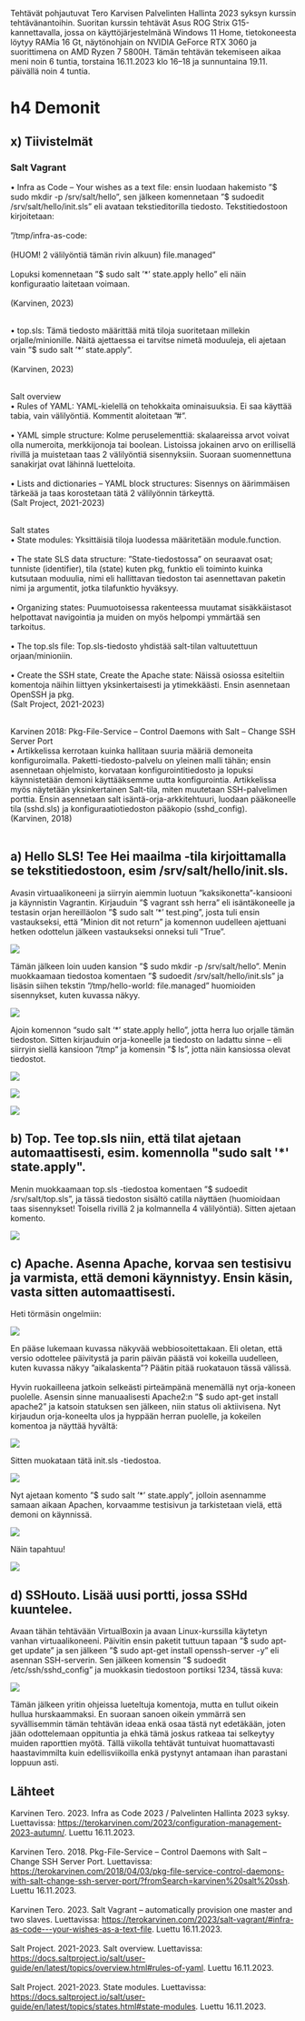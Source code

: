 Tehtävät pohjautuvat Tero Karvisen Palvelinten Hallinta 2023 syksyn kurssin tehtävänantoihin. Suoritan kurssin tehtävät Asus ROG Strix G15-kannettavalla, jossa on käyttöjärjestelmänä Windows 11 Home, tietokoneesta löytyy RAMia 16 Gt, 
näytönohjain on NVIDIA GeForce RTX 3060 ja suorittimena on AMD Ryzen 7 5800H. Tämän tehtävän tekemiseen aikaa meni noin 6 tuntia, torstaina 16.11.2023 klo 16–18 ja sunnuntaina 19.11. päivällä noin 4 tuntia.

# h4 Demonit
## x) Tiivistelmät
### Salt Vagrant
•	Infra as Code – Your wishes as a text file: ensin luodaan hakemisto ”$ sudo mkdir -p /srv/salt/hello”, sen jälkeen komennetaan ”$ sudoedit /srv/salt/hello/init.sls” eli avataan tekstieditorilla tiedosto. Tekstitiedostoon kirjoitetaan:<br></br>
”/tmp/infra-as-code:<br></br>
(HUOM! 2 välilyöntiä tämän rivin alkuun)  file.managed”<br></br>
Lopuksi komennetaan ”$ sudo salt ’*’ state.apply hello” eli näin konfiguraatio laitetaan voimaan.<br></br>
(Karvinen, 2023)<br></br>

•	top.sls: Tämä tiedosto määrittää mitä tiloja suoritetaan millekin orjalle/minionille. 
Näitä ajettaessa ei tarvitse nimetä moduuleja, eli ajetaan vain ”$ sudo salt ’*’ state.apply”.<br></br>
(Karvinen, 2023)<br></br>

Salt overview
<br>•	Rules of YAML: YAML-kielellä on tehokkaita ominaisuuksia. Ei saa käyttää tabia, vain välilyöntiä. Kommentit aloitetaan ”#”.</br>
<br>•	YAML simple structure: Kolme peruselementtiä: skalaareissa arvot voivat olla numeroita, merkkijonoja tai boolean. Listoissa jokainen arvo on erillisellä rivillä ja muistetaan taas 2 välilyöntiä sisennyksiin. 
Suoraan suomennettuna sanakirjat ovat lähinnä luetteloita.</br>
<br>•	Lists and dictionaries – YAML block structures: Sisennys on äärimmäisen tärkeää ja taas korostetaan tätä 2 välilyönnin tärkeyttä.</br>
(Salt Project, 2021-2023)<br></br>

Salt states
<br>•	State modules: Yksittäisiä tiloja luodessa määritetään module.function.</br>
<br>•	The state SLS data structure: ”State-tiedostossa” on seuraavat osat; tunniste (identifier), tila (state) kuten pkg, funktio eli toiminto kuinka kutsutaan moduulia, nimi eli hallittavan tiedoston tai asennettavan paketin nimi ja argumentit, 
jotka tilafunktio hyväksyy.</br>
<br>•	Organizing states: Puumuotoisessa rakenteessa muutamat sisäkkäistasot helpottavat navigointia ja muiden on myös helpompi ymmärtää sen tarkoitus.</br>
<br>•	The top.sls file: Top.sls-tiedosto yhdistää salt-tilan valtuutettuun orjaan/minioniin.</br>
<br>•	Create the SSH state, Create the Apache state: Näissä osiossa esiteltiin komentoja näihin liittyen yksinkertaisesti ja ytimekkäästi. Ensin asennetaan OpenSSH ja pkg.</br>
(Salt Project, 2021-2023)
<br></br>

Karvinen 2018: Pkg-File-Service – Control Daemons with Salt – Change SSH Server Port
<br>•	Artikkelissa kerrotaan kuinka hallitaan suuria määriä demoneita konfiguroimalla. Paketti-tiedosto-palvelu on yleinen malli tähän; ensin asennetaan ohjelmisto, korvataan konfigurointitiedosto ja lopuksi käynnistetään demoni käyttääksemme 
uutta konfigurointia. Artikkelissa myös näytetään yksinkertainen Salt-tila, miten muutetaan SSH-palvelimen porttia. Ensin asennetaan salt isäntä-orja-arkkitehtuuri, luodaan pääkoneelle tila (sshd.sls) ja konfiguraatiotiedoston pääkopio (sshd_config).</br>
(Karvinen, 2018)<br></br>


## a) Hello SLS! Tee Hei maailma -tila kirjoittamalla se tekstitiedostoon, esim /srv/salt/hello/init.sls.
Avasin virtuaalikoneeni ja siirryin aiemmin luotuun ”kaksikonetta”-kansiooni ja käynnistin Vagrantin. Kirjauduin ”$ vagrant ssh herra” eli isäntäkoneelle ja testasin orjan hereilläolon ”$ sudo salt ’*’ test.ping”, 
josta tuli ensin vastaukseksi, että ”Minion dit not return” ja komennon uudelleen ajettuani hetken odottelun jälkeen vastaukseksi onneksi tuli ”True”. 

![](https://github.com/LiisaLesonen/palvelintenhallinta/blob/main/images/4atestping.png)

Tämän jälkeen loin uuden kansion ”$ sudo mkdir -p /srv/salt/hello”. Menin muokkaamaan tiedostoa komentaen ”$ sudoedit /srv/salt/hello/init.sls” ja lisäsin siihen tekstin 
”/tmp/hello-world:
  file.managed” huomioiden sisennykset, kuten kuvassa näkyy.
  
![](https://github.com/LiisaLesonen/palvelintenhallinta/blob/main/images/4acattmphello.png)

Ajoin komennon “sudo salt ‘*’ state.apply hello”, jotta herra luo orjalle tämän tiedoston. Sitten kirjauduin orja-koneelle ja tiedosto on ladattu sinne – eli siirryin siellä kansioon ”/tmp” ja komensin ”$ ls”, jotta näin kansiossa olevat tiedostot. 

![](https://github.com/LiisaLesonen/palvelintenhallinta/blob/main/images/4alsorja.png)

![](https://github.com/LiisaLesonen/palvelintenhallinta/blob/main/images/4astateapply.png)

![](https://github.com/LiisaLesonen/palvelintenhallinta/blob/main/images/4acdsaltcat.png)


## b) Top. Tee top.sls niin, että tilat ajetaan automaattisesti, esim. komennolla "sudo salt '*' state.apply".
Menin muokkaamaan top.sls -tiedostoa komentaen ”$ sudoedit /srv/salt/top.sls”, ja tässä tiedoston sisältö catilla näyttäen (huomioidaan taas sisennykset! Toisella rivillä 2 ja kolmannella 4 välilyöntiä). Sitten ajetaan komento.

![](https://github.com/LiisaLesonen/palvelintenhallinta/blob/main/images/4bcattopsls.png)


## c) Apache. Asenna Apache, korvaa sen testisivu ja varmista, että demoni käynnistyy. Ensin käsin, vasta sitten automaattisesti.
Heti törmäsin ongelmiin:

![](https://github.com/LiisaLesonen/palvelintenhallinta/blob/main/images/4capacheerror.png)

En pääse lukemaan kuvassa näkyvää webbiosoitettakaan. Eli oletan, että versio odottelee päivitystä ja parin päivän päästä voi kokeilla uudelleen, kuten kuvassa näkyy ”aikalaskenta”? Päätin pitää ruokatauon tässä välissä.<br></br>
Hyvin ruokailleena jatkoin selkeästi pirteämpänä menemällä nyt orja-koneen puolelle. Asensin sinne manuaalisesti Apache2:n ”$ sudo apt-get install apache2” ja katsoin statuksen sen jälkeen, niin status oli aktiivisena. 
Nyt kirjaudun orja-koneelta ulos ja hyppään herran puolelle, ja kokeilen komentoa ja näyttää hyvältä: 

![](https://github.com/LiisaLesonen/palvelintenhallinta/blob/main/images/4cserviceapache.png)

Sitten muokataan tätä init.sls -tiedostoa.

![](https://github.com/LiisaLesonen/palvelintenhallinta/blob/main/images/4ccatinitsls.png)

Nyt ajetaan komento ”$ sudo salt ’*’ state.apply”, jolloin asennamme samaan aikaan Apachen, korvaamme testisivun ja tarkistetaan vielä, että demoni on käynnissä.

![](https://github.com/LiisaLesonen/palvelintenhallinta/blob/main/images/4cstateapplyapache.png)

Näin tapahtuu!

![](https://github.com/LiisaLesonen/palvelintenhallinta/blob/main/images/4ccmdruncurl.png)


## d) SSHouto. Lisää uusi portti, jossa SSHd kuuntelee.
Avaan tähän tehtävään VirtualBoxin ja avaan Linux-kurssilla käytetyn vanhan virtuaalikoneeni. Päivitin ensin paketit tuttuun tapaan ”$ sudo apt-get update” ja sen jälkeen ”$ sudo apt-get install openssh-server -y” eli asennan SSH-serverin. 
Sen jälkeen komensin ”$ sudoedit /etc/ssh/sshd_config” ja muokkasin tiedostoon portiksi 1234, tässä kuva:

![](https://github.com/LiisaLesonen/palvelintenhallinta/blob/main/images/4dport1234.png)

Tämän jälkeen yritin ohjeissa lueteltuja komentoja, mutta en tullut oikein hullua hurskaammaksi. En suoraan sanoen oikein ymmärrä sen syvällisemmin tämän tehtävän ideaa enkä osaa tästä nyt edetäkään, joten jään odottelemaan 
oppituntia ja ehkä tämä joskus ratkeaa tai selkeytyy muiden raporttien myötä. Tällä viikolla tehtävät tuntuivat huomattavasti haastavimmilta kuin edellisviikoilla enkä pystynyt antamaan ihan parastani loppuun asti.

## Lähteet
Karvinen Tero. 2023. Infra as Code 2023 / Palvelinten Hallinta 2023 syksy. Luettavissa: https://terokarvinen.com/2023/configuration-management-2023-autumn/. Luettu 16.11.2023.<br></br>
Karvinen Tero. 2018. Pkg-File-Service – Control Daemons with Salt – Change SSH Server Port. Luettavissa: https://terokarvinen.com/2018/04/03/pkg-file-service-control-daemons-with-salt-change-ssh-server-port/?fromSearch=karvinen%20salt%20ssh. Luettu 16.11.2023. <br></br>
Karvinen Tero. 2023. Salt Vagrant – automatically provision one master and two slaves. Luettavissa: https://terokarvinen.com/2023/salt-vagrant/#infra-as-code---your-wishes-as-a-text-file. Luettu 16.11.2023. <br></br>
Salt Project. 2021-2023. Salt overview. Luettavissa: https://docs.saltproject.io/salt/user-guide/en/latest/topics/overview.html#rules-of-yaml. Luettu 16.11.2023. <br></br>
Salt Project. 2021-2023. State modules. Luettavissa: https://docs.saltproject.io/salt/user-guide/en/latest/topics/states.html#state-modules. Luettu 16.11.2023.
